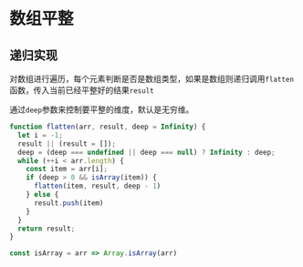 
# 数组平整

## 递归实现

对数组进行遍历，每个元素判断是否是数组类型，如果是数组则递归调用`flatten`函数，传入当前已经平整好的结果`result` 

通过`deep`参数来控制要平整的维度，默认是无穷维。

```js
function flatten(arr, result, deep = Infinity) {
  let i = -1;
  result || (result = []);
  deep = (deep === undefined || deep === null) ? Infinity : deep;
  while (++i < arr.length) {
    const item = arr[i];
    if (deep > 0 && isArray(item)) {
      flatten(item, result, deep - 1)
    } else {
      result.push(item)
    }
  }
  return result;
}

const isArray = arr => Array.isArray(arr)
```

